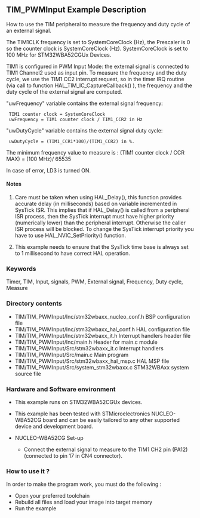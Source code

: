 ## <b>TIM_PWMInput Example Description</b>

How to use the TIM peripheral to measure the frequency and 
duty cycle of an external signal.

The TIM1CLK frequency is set to SystemCoreClock (Hz), the Prescaler is 0 so the 
counter clock is SystemCoreClock (Hz).
SystemCoreClock is set to 100 MHz for STM32WBA52CGUx Devices.

TIM1 is configured in PWM Input Mode: the external signal is connected to 
TIM1 Channel2 used as input pin.
To measure the frequency and the duty cycle, we use the TIM1 CC2 interrupt request,
so in the timer IRQ routine (via call to function HAL_TIM_IC_CaptureCallback() ),
the frequency and the duty cycle of the external signal are computed.

"uwFrequency" variable contains the external signal frequency:

     TIM1 counter clock = SystemCoreClock
     uwFrequency = TIM1 counter clock / TIM1_CCR2 in Hz

"uwDutyCycle" variable contains the external signal duty cycle:

     uwDutyCycle = (TIM1_CCR1*100)/(TIM1_CCR2) in %.

The minimum frequency value to measure is :
     (TIM1 counter clock / CCR MAX) = (100 MHz)/ 65535

In case of error, LD3 is turned ON.

#### <b>Notes</b>

 1. Care must be taken when using HAL_Delay(), this function provides accurate delay (in milliseconds)
    based on variable incremented in SysTick ISR. This implies that if HAL_Delay() is called from
    a peripheral ISR process, then the SysTick interrupt must have higher priority (numerically lower)
    than the peripheral interrupt. Otherwise the caller ISR process will be blocked.
    To change the SysTick interrupt priority you have to use HAL_NVIC_SetPriority() function.

 2. This example needs to ensure that the SysTick time base is always set to 1 millisecond
    to have correct HAL operation.

### <b>Keywords</b>

Timer, TIM, Input, signals, PWM, External signal, Frequency, Duty cycle, Measure

### <b>Directory contents</b>

  - TIM/TIM_PWMInput/Inc/stm32wbaxx_nucleo_conf.h   BSP configuration file
  - TIM/TIM_PWMInput/Inc/stm32wbaxx_hal_conf.h    	HAL configuration file
  - TIM/TIM_PWMInput/Inc/stm32wbaxx_it.h          	Interrupt handlers header file
  - TIM/TIM_PWMInput/Inc/main.h                  	Header for main.c module  
  - TIM/TIM_PWMInput/Src/stm32wbaxx_it.c          	Interrupt handlers
  - TIM/TIM_PWMInput/Src/main.c                  	Main program
  - TIM/TIM_PWMInput/Src/stm32wbaxx_hal_msp.c     	HAL MSP file
  - TIM/TIM_PWMInput/Src/system_stm32wbaxx.c      	STM32WBAxx system source file


### <b>Hardware and Software environment</b>

  - This example runs on STM32WBA52CGUx devices.
    
  - This example has been tested with STMicroelectronics NUCLEO-WBA52CG 
    board and can be easily tailored to any other supported device 
    and development board.

  - NUCLEO-WBA52CG Set-up
    - Connect the external signal to measure to the TIM1 CH2 pin (PA12) (connected to pin 17 in CN4 connector).

### <b>How to use it ?</b>

In order to make the program work, you must do the following :

 - Open your preferred toolchain
 - Rebuild all files and load your image into target memory
 - Run the example

